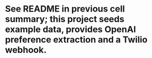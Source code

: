 # See README in previous cell summary; this project seeds example data, provides OpenAI preference extraction and a Twilio webhook.